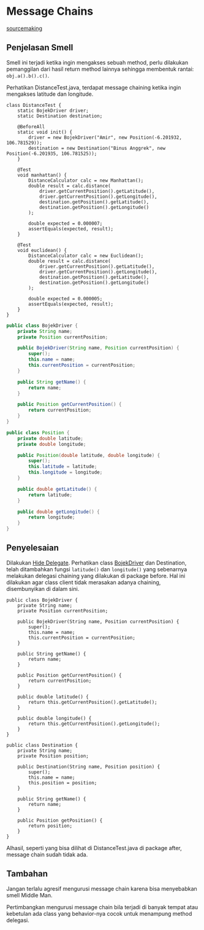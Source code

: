 # Message Chains

[sourcemaking](https://sourcemaking.com/refactoring/smells/message-chains)

## Penjelasan Smell

Smell ini terjadi ketika ingin mengakses sebuah method, perlu dilakukan pemanggilan dari hasil return method lainnya sehingga membentuk rantai: `obj.a().b().c()`.

Perhatikan <github-url to="before/DistanceTest.java">DistanceTest.java</github-url>, terdapat message chaining ketika ingin mengakses latitude dan longitude.

<Tabs>
<Tab name="DistanceTest" text="DistanceTest.java">

```java{15-18,29-32}
class DistanceTest {
	static BojekDriver driver;
	static Destination destination;

	@BeforeAll
	static void init() {
		driver = new BojekDriver("Amir", new Position(-6.201932, 106.781529));
		destination = new Destination("Binus Anggrek", new Position(-6.201935, 106.781525));
	}

	@Test
	void manhattan() {
		DistanceCalculator calc = new Manhattan();
		double result = calc.distance(
			driver.getCurrentPosition().getLatitude(),
			driver.getCurrentPosition().getLongitude(),
			destination.getPosition().getLatitude(),
			destination.getPosition().getLongitude()
		);

		double expected = 0.000007;
		assertEquals(expected, result);
	}

	@Test
	void euclidean() {
		DistanceCalculator calc = new Euclidean();
		double result = calc.distance(
			driver.getCurrentPosition().getLatitude(),
			driver.getCurrentPosition().getLongitude(),
			destination.getPosition().getLatitude(),
			destination.getPosition().getLongitude()
		);

		double expected = 0.000005;
		assertEquals(expected, result);
	}
}
```

</Tab>
<Tab name="BojekDriver" text="BojekDriver.java">

```java
public class BojekDriver {
	private String name;
	private Position currentPosition;

	public BojekDriver(String name, Position currentPosition) {
		super();
		this.name = name;
		this.currentPosition = currentPosition;
	}

	public String getName() {
		return name;
	}

	public Position getCurrentPosition() {
		return currentPosition;
	}
}
```

</Tab>
<Tab name="Position" text="Position.java">

```java
public class Position {
	private double latitude;
	private double longitude;

	public Position(double latitude, double longitude) {
		super();
		this.latitude = latitude;
		this.longitude = longitude;
	}

	public double getLatitude() {
		return latitude;
	}

	public double getLongitude() {
		return longitude;
	}
}
```

</Tab>
</Tabs>

## Penyelesaian

Dilakukan [Hide Delegate](https://sourcemaking.com/refactoring/hide-delegate). Perhatikan class [BojekDriver](after/BojekDriver.java) dan <github-url to="after/Destination.java">Destination</github-url>, telah ditambahkan fungsi `latitude()` dan `longitude()` yang sebenarnya melakukan delegasi chaining yang dilakukan di package before. Hal ini dilakukan agar class client tidak merasakan adanya chaining, disembunyikan di dalam sini.

<Tabs>
<Tab name="BojekDriver" text="BojekDriver.java">

```java{19-21,23-25}
public class BojekDriver {
	private String name;
	private Position currentPosition;

	public BojekDriver(String name, Position currentPosition) {
		super();
		this.name = name;
		this.currentPosition = currentPosition;
	}

	public String getName() {
		return name;
	}

	public Position getCurrentPosition() {
		return currentPosition;
	}

	public double latitude() {
		return this.getCurrentPosition().getLatitude();
	}

	public double longitude() {
		return this.getCurrentPosition().getLongitude();
	}
}
```

</Tab>
<Tab name="Destination" text="Destination.java">

```java{19-21,23-25}
public class Destination {
	private String name;
	private Position position;

	public Destination(String name, Position position) {
		super();
		this.name = name;
		this.position = position;
	}

	public String getName() {
		return name;
	}

	public Position getPosition() {
		return position;
	}
}
```

</Tab>
</Tabs>

Alhasil, seperti yang bisa dilihat di <github-url to="after/DistanceTest.java">DistanceTest.java</github-url> di package after, message chain sudah tidak ada.

## Tambahan

Jangan terlalu agresif mengurusi message chain karena bisa menyebabkan smell Middle Man.

Pertimbangkan mengurusi message chain bila terjadi di banyak tempat atau kebetulan ada class yang behavior-nya cocok untuk menampung method delegasi.
